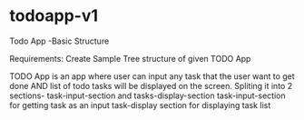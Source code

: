 # todoapp-v1

Todo App -Basic Structure

Requirements: Create Sample Tree structure of given TODO App

TODO App is an app where user can input any task that the user want to get done AND list of todo tasks will be displayed on the screen.
Spliting it into 2 sections- task-input-section and tasks-display-section
task-input-section for getting task as an input
task-display section for displaying task list


